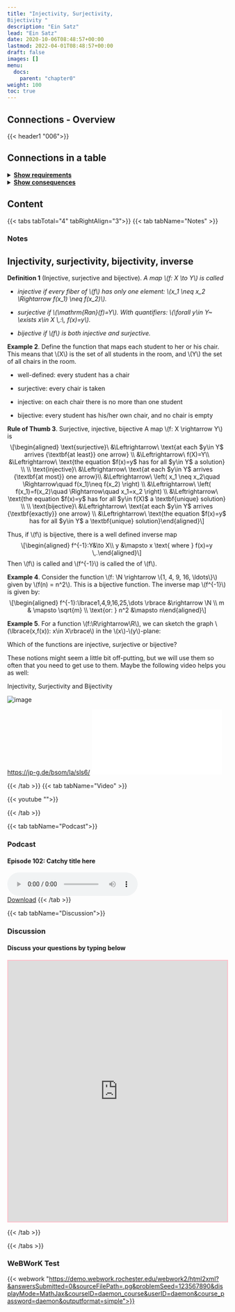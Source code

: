 ```yaml
---
title: "Injectivity, Surjectivity,
Bijectivity "
description: "Ein Satz"
lead: "Ein Satz"
date: 2020-10-06T08:48:57+00:00
lastmod: 2022-04-01T08:48:57+00:00
draft: false
images: []
menu:
  docs:
    parent: "chapter0"
weight: 100
toc: true
---
```


## Connections - Overview

{{< header1 "006">}}

## Connections in a table

<details>
<summary><b><u>Show requirements</u></b></summary>
<div class="table-responsive-sm">
<table class="table">
<thead>
  <tr>
    <th scope="col">Concept</th>
    <th scope="col">Content</th>
  </tr>
</thead>
<tbody>

<tr>
<th scope="row"><a href="../../chapter0/005/">Image and Preimage</a></th>
<td>Via images and preimages we describe how functions work on sets.</td>
</tr>
        
<tr>
<th scope="row"><a href="../../chapter0/000/">Logical Statements
and Operations</a></th>
<td>Logic is the foundation to formulate proofs and to understand the language of mathematics.</td>
</tr>
        
<tr class="bg-danger">
<th scope="row"><a href="../../chapter0/006/">Injectivity, Surjectivity,
Bijectivity </a></th>
<td>Ein Satz</td>
</tr>
        
</tbody>
</table>
</div>
</details>

<details>
<summary><b><u>Show consequences</u></b></summary>
<div class="table-responsive-sm">
<table class="table">
<thead>
  <tr>
    <th scope="col">Concept</th>
    <th scope="col">Content</th>
  </tr>
</thead>
<tbody>

<tr class="bg-danger">
<th scope="row"><a href="../../chapter0/006/">Injectivity, Surjectivity,
Bijectivity </a></th>
<td>Ein Satz</td>
</tr>
        
</tbody>
</table>
</div>
</details>


## Content

{{< tabs tabTotal="4" tabRightAlign="3">}}
{{< tab tabName="Notes" >}}

### Notes 
<h2 class="unnumbered"
id="injectivity-surjectivity-bijectivity-inverse">Injectivity,
surjectivity, bijectivity, inverse</h2>
<div class="Definition">
<p><strong>Definition 1</strong> (Injective<span>,</span> surjective and
bijective). <em>A map <span class="math inline">\(f: X \to Y\)</span> is
called</em></p>
<ul>
<li><p><em><em>injective</em> if every fiber of <span
class="math inline">\(f\)</span> has only one element: <span
class="math inline">\(x_1 \neq x_2 \Rightarrow f(x_1) \neq
f(x_2)\)</span>.</em></p></li>
<li><p><em><em>surjective</em> if <span
class="math inline">\(\mathrm{Ran}(f)=Y\)</span>. With quantifiers:
<span class="math inline">\(\forall y\in Y~ \exists x\in X \,:\,
f(x)=y\)</span>.</em></p></li>
<li><p><em><em>bijective</em> if <span class="math inline">\(f\)</span>
is both injective and surjective.</em></p></li>
</ul>
</div>
<div class="example">
<p><strong>Example 2</strong>. Define the function that maps each
student to her or his chair. This means that <span
class="math inline">\(X\)</span> is the set of all students in the room,
and <span class="math inline">\(Y\)</span> the set of all chairs in the
room.</p>
<ul>
<li><p>well-defined: every student has a chair</p></li>
<li><p>surjective: every chair is taken</p></li>
<li><p>injective: on each chair there is no more than one
student</p></li>
<li><p>bijective: every student has his/her own chair, and no chair is
empty</p></li>
</ul>
</div>
<div class="center">

</div>
<div class="Faust">
<p><strong>Rule of Thumb 3</strong>. <span>Surjective<span>,</span>
injective<span>,</span> bijective</span> A map <span
class="math inline">\(f: X \rightarrow Y\)</span> is <span
class="math display">\[\begin{aligned}
\text{surjective}\ &amp;\Leftrightarrow\ \text{at each $y\in Y$ arrives
{\textbf{at least}} one arrow} \\
&amp;\Leftrightarrow\ f(X)=Y\\
&amp;\Leftrightarrow\ \text{the equation $f(x)=y$ has for all $y\in Y$ a
solution} \\
\\
\text{injective}\ &amp;\Leftrightarrow\ \text{at each $y\in Y$ arrives
{\textbf{at most}} one arrow}\\
&amp;\Leftrightarrow\ \left( x_1 \neq x_2\quad \Rightarrow\quad
f(x_1)\neq f(x_2) \right) \\
&amp;\Leftrightarrow\ \left( f(x_1)=f(x_2)\quad \Rightarrow\quad x_1=x_2
\right) \\
&amp;\Leftrightarrow\ \text{the equation $f(x)=y$ has for all $y\in
f(X)$
a \textbf{unique} solution} \\
\\
\text{bijective}\ &amp;\Leftrightarrow\ \text{at each $y\in Y$ arrives
{\textbf{exactly}} one arrow} \\
&amp;\Leftrightarrow\ \text{the equation $f(x)=y$ has for all $y\in Y$
a \textbf{unique} solution}\end{aligned}\]</span></p>
</div>
<p>Thus, if <span class="math inline">\(f\)</span> is bijective, there
is a well defined inverse map <span
class="math display">\[\begin{aligned}
f^{-1}:Y&amp;\to X\\
       y &amp;\mapsto x \text{ where } f(x)=y \,.\end{aligned}\]</span>
Then <span class="math inline">\(f\)</span> is called and <span
class="math inline">\(f^{-1}\)</span> is called the of <span
class="math inline">\(f\)</span>.</p>
<div id="Bsp:Umkehrabbildung" class="example">
<p><strong>Example 4</strong>. Consider the function <span
class="math inline">\(f: \N \rightarrow \{1, 4, 9, 16, \ldots\}\)</span>
given by <span class="math inline">\(f(n) = n^2\)</span>. This is a
bijective function. The inverse map <span
class="math inline">\(f^{-1}\)</span> is given by: <span
class="math display">\[\begin{aligned}
f^{-1}:\lbrace1,4,9,16,25,\dots \rbrace &amp;\rightarrow \N \\
m &amp; \mapsto \sqrt{m} \\
\text{or: } n^2 &amp;\mapsto n\end{aligned}\]</span></p>
<div class="center">

</div>
</div>
<div class="example">
<p><strong>Example 5</strong>. For a function <span
class="math inline">\(f:\R\rightarrow\R\)</span>, we can sketch the
graph <span class="math inline">\(\lbrace(x,f(x)): x\in
X\rbrace\)</span> in the <span class="math inline">\(x\)</span>-<span
class="math inline">\(y\)</span>-plane:</p>
<div class="center">

</div>
<p>Which of the functions are injective, surjective or bijective?</p>
</div>
<p>These notions might seem a little bit off-putting, but we will use
them so often that you need to get use to them. Maybe the following
video helps you as well:</p>
<div class="Video">
<p><span>Injectivity<span>,</span> Surjectivity and
Bijectivity</span></p>
<div class="center">
<p><img src="pics/SLS6.png" alt="image" /></p>
</div>
<div class="center">
<p><a href="https://jp-g.de/bsom/la/sls6/"
class="uri">https://jp-g.de/bsom/la/sls6/</a> <embed
src="pics/qr-code_sls6.pdf" /></p>
</div>
</div>


{{< /tab >}}
{{< tab tabName="Video" >}}

{{< youtube "">}}

{{< /tab >}}


{{< tab tabName="Podcast">}}
<h3>Podcast</h3>
<h4>Episode 102: Catchy title here</h4>
<audio controls>
  <source src="PODCAST_real" type="audio/wav" />
  Your browser does not support the audio element.
</audio>
<br />
<a href="" class="btn btn-primary btn-lg" download="PODCAST_real"
  >Download</a
>
{{< /tab >}}

{{< tab tabName="Discussion">}}

  <h3>Discussion</h3>
  <h4>Discuss your questions by typing below</h4>

  <iframe
    style="border: 2px solid pink"
    class="embed-responsive-item"
    name="embed_readwrite"
    src="https://pads.rz.tuhh.de/p/"
    width="100%"
    height="600"
  ></iframe>

{{< /tab >}}

{{< /tabs >}}


### WeBWorK Test

{{< webwork "https://demo.webwork.rochester.edu/webwork2/html2xml?&answersSubmitted=0&sourceFilePath=.pg&problemSeed=123567890&displayMode=MathJax&courseID=daemon_course&userID=daemon&course_password=daemon&outputformat=simple">}}
